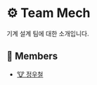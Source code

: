 # ⚙️ Team Mech

기계 설계 팀에 대한 소개입니다.

<!-- TODO: 내용 정리 하고 추가하기 -->

## 👥 Members

- [🐮 정우철](/profile/mech/memebers/woocheol.md)
